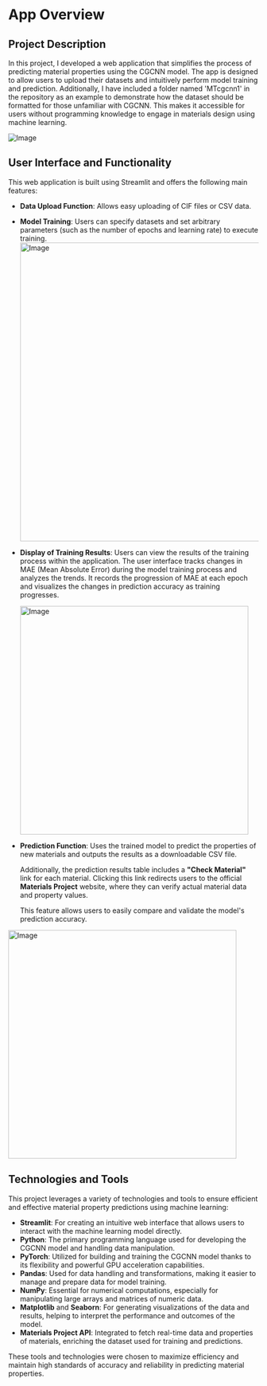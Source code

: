 # App Overview

## Project Description
In this project, I developed a web application that simplifies the process of predicting material properties using the CGCNN model. The app is designed to allow users to upload their datasets and intuitively perform model training and prediction. Additionally, I have included a folder named 'MTcgcnn1' in the repository as an example to demonstrate how the dataset should be formatted for those unfamiliar with CGCNN. This makes it accessible for users without programming knowledge to engage in materials design using machine learning.

![Image](https://github.com/user-attachments/assets/0a5b079a-6aa3-460f-b550-ff5acf0d4da3)




## User Interface and Functionality

This web application is built using Streamlit and offers the following main features:

- **Data Upload Function**: Allows easy uploading of CIF files or CSV data.
  
- **Model Training**: Users can specify datasets and set arbitrary parameters (such as the number of epochs and learning rate) to execute training.
  <img width="600" alt="Image" src="https://github.com/user-attachments/assets/7aca24ca-94a6-4c60-abab-4dbc47898214" />

- **Display of Training Results**: Users can view the results of the training process within the application.
  The user interface tracks changes in MAE (Mean Absolute Error) during the model training process and analyzes the trends. It records the progression of MAE at each epoch and visualizes the changes in prediction accuracy as training progresses.

  <img width="459" alt="Image" src="https://github.com/user-attachments/assets/95e1be96-ebd0-4079-af0e-0daa3f269dee" />

- **Prediction Function**: Uses the trained model to predict the properties of new materials and outputs the results as a downloadable CSV file. 

  Additionally, the prediction results table includes a **"Check Material"** link for each material. Clicking this link redirects users to the official **Materials Project** website, where they can verify actual material data and property values. 

  This feature allows users to easily compare and validate the model's prediction accuracy.
<img width="459" alt="Image" src="https://github.com/user-attachments/assets/229bbdb4-5fdb-4922-8ae6-005565b8a404" />

## Technologies and Tools

This project leverages a variety of technologies and tools to ensure efficient and effective material property predictions using machine learning:

- **Streamlit**: For creating an intuitive web interface that allows users to interact with the machine learning model directly.
- **Python**: The primary programming language used for developing the CGCNN model and handling data manipulation.
- **PyTorch**: Utilized for building and training the CGCNN model thanks to its flexibility and powerful GPU acceleration capabilities.
- **Pandas**: Used for data handling and transformations, making it easier to manage and prepare data for model training.
- **NumPy**: Essential for numerical computations, especially for manipulating large arrays and matrices of numeric data.
- **Matplotlib** and **Seaborn**: For generating visualizations of the data and results, helping to interpret the performance and outcomes of the model.
- **Materials Project API**: Integrated to fetch real-time data and properties of materials, enriching the dataset used for training and predictions.

These tools and technologies were chosen to maximize efficiency and maintain high standards of accuracy and reliability in predicting material properties.

